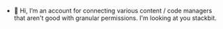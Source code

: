 - 👋 Hi, I’m an account for connecting various content / code managers that aren't good with granular permissions.  I'm looking at you stackbit.

<!---
kdavh-site-connector/kdavh-site-connector is a ✨ special ✨ repository because its `README.md` (this file) appears on your GitHub profile.
You can click the Preview link to take a look at your changes.
--->
